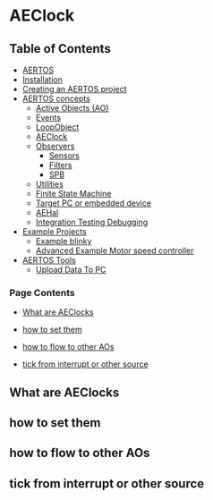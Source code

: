 
# AEClock
<!--  
//UserCode_Sectiona
//UserCode_Sectiona_end
-->

## Table of Contents
- [AERTOS](https://github.com/haditj66/AERTOSCopy)
- [Installation](https://github.com/haditj66/AERTOSCopy/blob/master/doc/Installation.md)
- [Creating an AERTOS project](https://github.com/haditj66/AERTOSCopy/blob/master/doc/Creating_an_AERTOS_project.md)
- [AERTOS concepts](https://github.com/haditj66/AERTOSCopy/blob/master/doc/AERTOS_concepts.md)
    - [Active Objects (AO)](https://github.com/haditj66/AERTOSCopy/blob/master/doc/concepts/AOs.md)
    - [Events](https://github.com/haditj66/AERTOSCopy/blob/master/doc/concepts/Events.md)
    - [LoopObject](https://github.com/haditj66/AERTOSCopy/blob/master/doc/concepts/LoopObject.md)
    - [AEClock](https://github.com/haditj66/AERTOSCopy/blob/master/doc/concepts/AEClock.md)
    - [Observers](https://github.com/haditj66/AERTOSCopy/blob/master/doc/concepts/Observers.md)
        - [Sensors](https://github.com/haditj66/AERTOSCopy/blob/master/doc/concepts/observers/Sensors.md)
        - [Filters](https://github.com/haditj66/AERTOSCopy/blob/master/doc/concepts/observers/Filters.md)
        - [SPB](https://github.com/haditj66/AERTOSCopy/blob/master/doc/concepts/observers/SPB.md)
    - [Utilities](https://github.com/haditj66/AERTOSCopy/blob/master/doc/concepts/Utilities.md)
    - [Finite State Machine](https://github.com/haditj66/AERTOSCopy/blob/master/doc/concepts/FSM.md)
    - [Target PC or embedded device](https://github.com/haditj66/AERTOSCopy/blob/master/doc/concepts/Target_PC_Or_Embed.md)
    - [AEHal](https://github.com/haditj66/AERTOSCopy/blob/master/doc/concepts/AEHal.md)
    - [Integration Testing Debugging](https://github.com/haditj66/AERTOSCopy/blob/master/doc/concepts/IntegrationTesting.md)
- [Example Projects](https://github.com/haditj66/AERTOSCopy/blob/master/doc/Examples.md)
    - [Example blinky](https://github.com/haditj66/AERTOSCopy/blob/master/doc/example/blinky.md)
    - [Advanced Example Motor speed controller](https://github.com/haditj66/AERTOSCopy/blob/master/doc/example/motor_speed_controller.md)
- [AERTOS Tools](https://github.com/haditj66/AERTOSCopy/blob/master/doc/AERTOS_TOOLS.md)
    - [Upload Data To PC](https://github.com/haditj66/AERTOSCopy/blob/master/doc/tools/UploadDataToPC.md)
 

### Page Contents
- [What are AEClocks](#what-are-aeclocks)

- [how to set them](#how-to-set-them)

- [how to flow to other AOs](#how-to-flow-to-other-aos)

- [tick from interrupt or other source](#tick-from-interrupt-or-other-source)



<!--  
//UserCode_Sectionb
//UserCode_Sectionb_end
 -->
 
## What are AEClocks
<!--  
 //UserCode_Sectionwhatareaeclocks
//UserCode_Sectionwhatareaeclocks_end
-->
## how to set them
<!--  
 //UserCode_Sectionhowtosetthem
//UserCode_Sectionhowtosetthem_end
-->
## how to flow to other AOs
<!--  
 //UserCode_Sectionhowtoflowtootheraos
//UserCode_Sectionhowtoflowtootheraos_end
-->
## tick from interrupt or other source
<!--  
 //UserCode_Sectiontickfrominterruptorothersource
//UserCode_Sectiontickfrominterruptorothersource_end
-->


 
